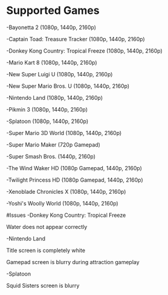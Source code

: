 # Supported Games
-Bayonetta 2 (1080p, 1440p, 2160p)

-Captain Toad: Treasure Tracker (1080p, 1440p, 2160p)

-Donkey Kong Country: Tropical Freeze (1080p, 1440p, 2160p)

-Mario Kart 8 (1080p, 1440p, 2160p)

-New Super Luigi U (1080p, 1440p, 2160p)

-New Super Mario Bros. U (1080p, 1440p, 2160p)

-Nintendo Land (1080p, 1440p, 2160p)

-Pikmin 3 (1080p, 1440p, 2160p)

-Splatoon (1080p, 1440p, 2160p)

-Super Mario 3D World (1080p, 1440p, 2160p)

-Super Mario Maker (720p Gamepad)

-Super Smash Bros. (1440p, 2160p)

-The Wind Waker HD (1080p Gamepad, 1440p, 2160p)

-Twilight Princess HD (1080p Gamepad, 1440p, 2160p)

-Xenoblade Chronicles X (1080p, 1440p, 2160p)

-Yoshi's Woolly World (1080p, 1440p, 2160p)

#Issues
-Donkey Kong Country: Tropical Freeze

Water does not appear correctly

-Nintendo Land

Title screen is completely white

Gamepad screen is blurry during attraction gameplay

-Splatoon

Squid Sisters screen is blurry